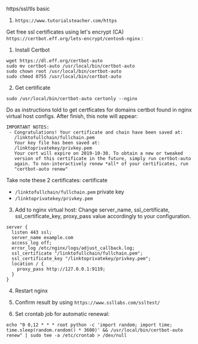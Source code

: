 https/ssl/tls basic 
1. `https://www.tutorialsteacher.com/https`

Get free ssl certificates using let's encrypt (CA) `https://certbot.eff.org/lets-encrypt/centos6-nginx` :
1. Install Certbot
```shell
wget https://dl.eff.org/certbot-auto
sudo mv certbot-auto /usr/local/bin/certbot-auto
sudo chown root /usr/local/bin/certbot-auto
sudo chmod 0755 /usr/local/bin/certbot-auto
```

2. Get certificate
```shell
sudo /usr/local/bin/certbot-auto certonly --nginx
```

Do as instructions told to get certficates for domains certbot found in nginx virtual host configs. After finish, this note will appear:

```
IMPORTANT NOTES:
 - Congratulations! Your certificate and chain have been saved at:
   /linktofullchain/fullchain.pem
   Your key file has been saved at:
   /linktoprivatekey/privkey.pem
   Your cert will expire on 2019-10-30. To obtain a new or tweaked
   version of this certificate in the future, simply run certbot-auto
   again. To non-interactively renew *all* of your certificates, run
   "certbot-auto renew"
```   

Take note these 2 certificates:
certificate
- `/linktofullchain/fullchain.pem`
private key
- `/linktoprivatekey/privkey.pem`

3. Add to nginx virtual host:
Change server_name, ssl_certificate, ssl_certificate_key, proxy_pass value accordingly to your configuration.

```
server {
  listen 443 ssl;
  server_name example.com
  access_log off;
  error_log /etc/nginx/logs/adjust_callback.log;
  ssl_certificate "/linktofullchain/fullchain.pem";
  ssl_certificate_key "/linktoprivatekey/privkey.pem";
  location / {
    proxy_pass http://127.0.0.1:9119;
  }
}
```

4. Restart nginx

5. Confirm result by using `https://www.ssllabs.com/ssltest/`

6. Set crontab job for automatic renewal:
```shell
echo "0 0,12 * * * root python -c 'import random; import time; time.sleep(random.random() * 3600)' && /usr/local/bin/certbot-auto renew" | sudo tee -a /etc/crontab > /dev/null
```
